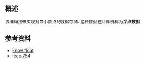 ## 概述
该编码用来实现对带小数点的数据存储.
这种数据在计算机称为**浮点数据**

## 参考资料
* [know float ](https://docs.oracle.com/cd/E19957-01/806-3568/ncg_goldberg.html)
* [ieee-754](http://www.thefullwiki.org/IEEE_754-2008#wikipedia_Recommended_operations)